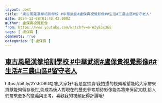 ```yaml
---
layout: post
title: "東古風羅漢拳培訓學校 #中華武術#盧保貴視覺影像##生活#三農山區#留守老人"
date: 2024-12-08T01:40:42.000Z
author: 盧保貴視覺影像
from: https://www.youtube.com/watch?v=m-WZyE3x3EE
tags: [ 盧保貴 ]
comments: True
categories: [ 盧保貴 ]
---
```

<!--1733622042000-->
[東古風羅漢拳培訓學校 #中華武術#盧保貴視覺影像##生活#三農山區#留守老人](https://www.youtube.com/watch?v=m-WZyE3x3EE)
------

<div>
https://bit.ly/2YsRD8D哈嘍,大家好! 我是盧寶貴!我拍攝的視頻希望能給大家帶來貢獻能夠留存後世,能成為後人對現在的歷史參考期待影像能為將來保留文獻,給人們帶來更多的意義與思考。喜歡我的視頻記得評論哦!
</div>
